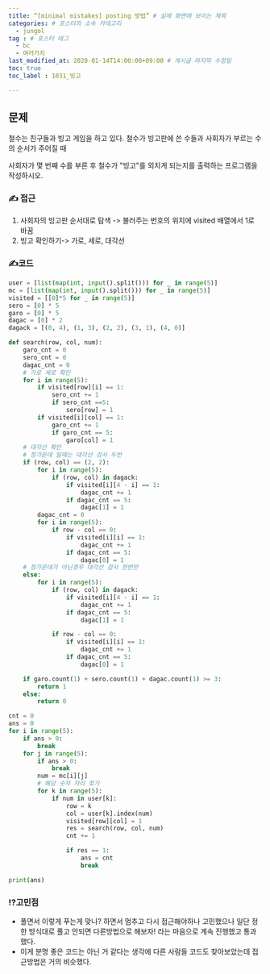```yaml
---
title: “[minimal mistakes] posting 방법” # 실제 화면에 보이는 제목
categories: # 포스터의 소속 카테고리
  - jungol
tag : # 포스터 태그
  - bc
  - 여러가지
last_modified_at: 2020-01-14T14:00:00+09:00 # 게시글 마지막 수정일
toc: true
toc_label : 1031_빙고

---
```



## 문제 

철수는 친구들과 빙고 게임을 하고 있다. 철수가 빙고판에 쓴 수들과 사회자가 부르는 수의 순서가 주어질 때 

사회자가 몇 번째 수를 부른 후 철수가 "빙고"를 외치게 되는지를 출력하는 프로그램을 작성하시오.



### ✍ 접근

1. 사회자의 빙고판 순서대로 탐색 -> 불러주는 번호의 위치에 visited 배열에서 1로 바꿈
2. 빙고 확인하기-> 가로, 세로, 대각선



### ✍코드

```python
user = [list(map(int, input().split())) for _ in range(5)]
mc = [list(map(int, input().split())) for _ in range(5)]
visited = [[0]*5 for _ in range(5)]
sero = [0] * 5
garo = [0] * 5
dagac = [0] * 2
dagack = [(0, 4), (1, 3), (2, 2), (3, 1), (4, 0)]

def search(row, col, num):
    garo_cnt = 0
    sero_cnt = 0
    dagac_cnt = 0
    # 가로 세로 확인
    for i in range(5):
        if visited[row][i] == 1:
            sero_cnt += 1
            if sero_cnt ==5:
                sero[row] = 1
        if visited[i][col] == 1:
            garo_cnt += 1
            if garo_cnt == 5:
                garo[col] = 1
    # 대각선 확인
    # 정가운데 일때는 대각선 검사 두번
    if (row, col) == (2, 2):
        for i in range(5):
            if (row, col) in dagack:
                if visited[i][4 - i] == 1:
                    dagac_cnt += 1
                if dagac_cnt == 5:
                    dagac[1] = 1
        dagac_cnt = 0
        for i in range(5):
            if row - col == 0:
                if visited[i][i] == 1:
                    dagac_cnt += 1
                if dagac_cnt == 5:
                    dagac[0] = 1
    # 정가운데가 아닌경우 대각선 검사 한번만
    else:
        for i in range(5):
            if (row, col) in dagack:
                if visited[i][4 - i] == 1:
                    dagac_cnt += 1
                if dagac_cnt == 5:
                    dagac[1] = 1

            if row - col == 0:
                if visited[i][i] == 1:
                    dagac_cnt += 1
                if dagac_cnt == 5:
                    dagac[0] = 1

    if garo.count(1) + sero.count(1) + dagac.count(1) >= 3:
        return 1
    else:
        return 0

cnt = 0
ans = 0
for i in range(5):
    if ans > 0:
        break
    for j in range(5):
        if ans > 0:
            break
        num = mc[i][j]
        # 해당 숫자 자리 찾기
        for k in range(5):
            if num in user[k]:
                row = k
                col = user[k].index(num)
                visited[row][col] = 1
                res = search(row, col, num)
                cnt += 1

                if res == 1:
                    ans = cnt
                    break

print(ans)
```



### ⁉고민점

- 풀면서 이렇게 푸는게 맞나? 하면서 멈추고 다시 접근해야하나 고민했으나 일단 정한 방식대로 풀고 안되면 다른방법으로 해보자! 라는 마음으로 계속 진행했고 통과했다.
- 이게 분명 좋은 코드는 아닌 거 같다는 생각에 다른 사람들 코드도 찾아보았는데 접근방법은 거의 비슷했다.
